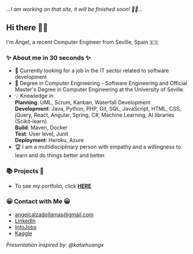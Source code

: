 _...I am working on that site, it will be finished soon! 👷‍♂️..._

## Hi there :raising_hand_man:

I'm Ángel, a recent Computer Engineer from Seville, Spain :es:

### ✨ About me in 30 seconds ✨

* :eyes: Currently looking for a job in the IT sector related to software development
* :book: Degree in Computer Engineering - Software Engineering and Official Master's Degree in Computer Engineering at the University of Seville.
* :bulb: Knowledge in  
   **Planning**: UML, Scrum, Kanban, Waterfall Development  
   **Development**: Java, Python, PHP, Git, SQL, JavaScript, HTML, CSS, jQuery, React, Angular, Spring, C#, Machine Learning, AI libraries (Scikit-learn)  
   **Build**: Maven, Docker  
   **Test**: User level, Junit  
   **Deployment**: Heroku, Azure  
* :trophy: I am a multidisciplinary person with empathy and a willingness to learn and do things better and better.

### 📚 Projects 🎨  

- To see my portfolio, click **[HERE](https://github.com/angelcalzadollamas/Portfolio-Guide)**

### 😀 Contact with Me 😀
- angelcalzadollamas@gmail.com
- [LinkedIn](https://www.linkedin.com/in/angelmanuelcalzadollamas/)
- [InfoJobs](https://www.infojobs.net/candidate/cv/view/index.xhtml?dgv=1562939243173847639)
- [Kaggle](https://www.kaggle.com/angelcalzado)
  
  
  
  
*Presentation inspired by: @katiehuangx*
